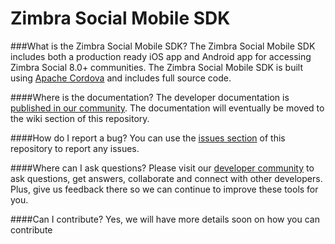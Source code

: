 # Zimbra Social Mobile SDK
###What is the Zimbra Social Mobile SDK?
The Zimbra Social Mobile SDK includes both a production ready iOS app and Android app for accessing Zimbra Social 8.0+ communities. The Zimbra Social Mobile SDK is built using [Apache Cordova](https://cordova.apache.org/) and includes full source code.

####Where is the documentation?
The developer documentation is [published in our community](http://community.zimbra.com/developers/w/mobilesdk8). The documentation will eventually be moved to the wiki section of this repository.

####How do I report a bug?
You can use the [issues section](https://github.com/Telligent/Social-Sitecore-SDK/issues/) of this repository to report any issues.

####Where can I ask questions?
Please visit our [developer community](http://community.zimbra.com/developers/f) to ask questions, get answers, collaborate and connect with other developers. Plus, give us feedback there so we can continue to improve these tools for you.

####Can I contribute?
Yes, we will have more details soon on how you can contribute